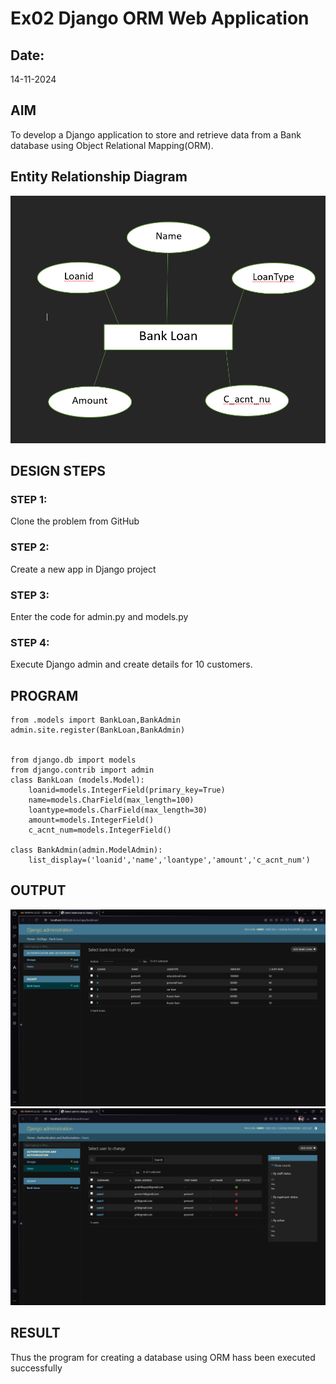 # Ex02 Django ORM Web Application
## Date: 
 14-11-2024
## AIM
To develop a Django application to store and retrieve data from a Bank database using Object Relational Mapping(ORM).

## Entity Relationship Diagram
![alt text](<image copy 2.png>)


## DESIGN STEPS

### STEP 1:
Clone the problem from GitHub

### STEP 2:
Create a new app in Django project

### STEP 3:
Enter the code for admin.py and models.py

### STEP 4:
Execute Django admin and create details for 10 customers.

## PROGRAM
```from django.contrib import admin
from .models import BankLoan,BankAdmin
admin.site.register(BankLoan,BankAdmin)


from django.db import models
from django.contrib import admin
class BankLoan (models.Model):
    loanid=models.IntegerField(primary_key=True)
    name=models.CharField(max_length=100)
    loantype=models.CharField(max_length=30)
    amount=models.IntegerField()
    c_acnt_num=models.IntegerField()
 
class BankAdmin(admin.ModelAdmin):
    list_display=('loanid','name','loantype','amount','c_acnt_num')
```



## OUTPUT

![alt text](<image copy.png>)
![alt text](image.png)

## RESULT
Thus the program for creating a database using ORM hass been executed successfully
